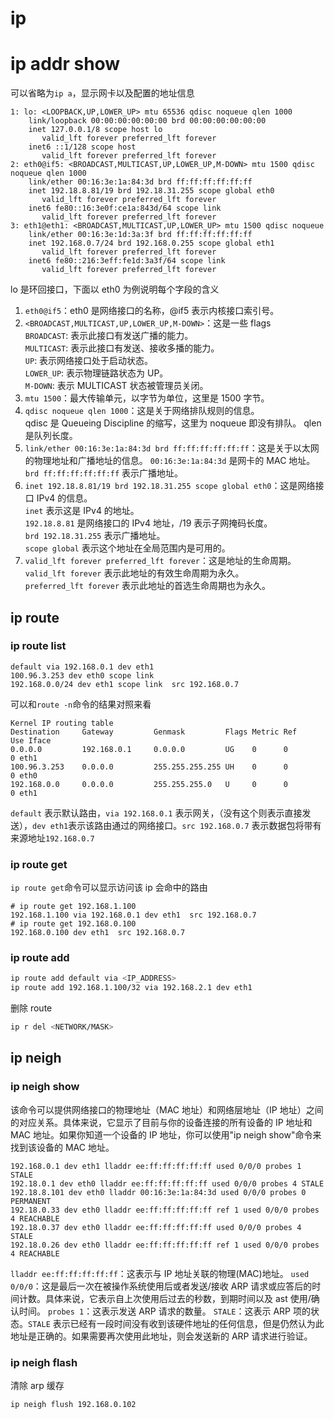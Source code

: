 # ip

# ip addr show

可以省略为`ip a`，显示网卡以及配置的地址信息

```text
1: lo: <LOOPBACK,UP,LOWER_UP> mtu 65536 qdisc noqueue qlen 1000
    link/loopback 00:00:00:00:00:00 brd 00:00:00:00:00:00
    inet 127.0.0.1/8 scope host lo
       valid_lft forever preferred_lft forever
    inet6 ::1/128 scope host
       valid_lft forever preferred_lft forever
2: eth0@if5: <BROADCAST,MULTICAST,UP,LOWER_UP,M-DOWN> mtu 1500 qdisc noqueue qlen 1000
    link/ether 00:16:3e:1a:84:3d brd ff:ff:ff:ff:ff:ff
    inet 192.18.8.81/19 brd 192.18.31.255 scope global eth0
       valid_lft forever preferred_lft forever
    inet6 fe80::16:3e0f:ce1a:843d/64 scope link
       valid_lft forever preferred_lft forever
3: eth1@eth1: <BROADCAST,MULTICAST,UP,LOWER_UP> mtu 1500 qdisc noqueue
    link/ether 00:16:3e:1d:3a:3f brd ff:ff:ff:ff:ff:ff
    inet 192.168.0.7/24 brd 192.168.0.255 scope global eth1
       valid_lft forever preferred_lft forever
    inet6 fe80::216:3eff:fe1d:3a3f/64 scope link
       valid_lft forever preferred_lft forever
```

lo 是环回接口，下面以 eth0 为例说明每个字段的含义

1. `eth0@if5`：eth0 是网络接口的名称，@if5 表示内核接口索引号。
2. `<BROADCAST,MULTICAST,UP,LOWER_UP,M-DOWN>`：这是一些 flags  
   `BROADCAST`: 表示此接口有发送广播的能力。  
   `MULTICAST`: 表示此接口有发送、接收多播的能力。  
   `UP`: 表示网络接口处于启动状态。  
   `LOWER_UP`: 表示物理链路状态为 UP。  
   `M-DOWN`: 表示 MULTICAST 状态被管理员关闭。
3. `mtu 1500`：最大传输单元，以字节为单位，这里是 1500 字节。
4. `qdisc noqueue qlen 1000`：这是关于网络排队规则的信息。  
   qdisc 是 Queueing Discipline 的缩写，这里为 noqueue 即没有排队。 qlen 是队列长度。
5. `link/ether 00:16:3e:1a:84:3d brd ff:ff:ff:ff:ff:ff`：这是关于以太网的物理地址和广播地址的信息。
   `00:16:3e:1a:84:3d` 是网卡的 MAC 地址。  
   `brd ff:ff:ff:ff:ff:ff` 表示广播地址。
6. `inet 192.18.8.81/19 brd 192.18.31.255 scope global eth0`：这是网络接口 IPv4 的信息。  
   `inet` 表示这是 IPv4 的地址。  
   `192.18.8.81` 是网络接口的 IPv4 地址，/19 表示子网掩码长度。  
   `brd 192.18.31.255` 表示广播地址。  
   `scope global` 表示这个地址在全局范围内是可用的。
7. `valid_lft forever preferred_lft forever`：这是地址的生命周期。  
   `valid_lft forever` 表示此地址的有效生命周期为永久。  
   `preferred_lft forever` 表示此地址的首选生命周期也为永久。

## ip route

### ip route list

```text
default via 192.168.0.1 dev eth1
100.96.3.253 dev eth0 scope link
192.168.0.0/24 dev eth1 scope link  src 192.168.0.7
```

可以和`route -n`命令的结果对照来看

```text
Kernel IP routing table
Destination     Gateway         Genmask         Flags Metric Ref    Use Iface
0.0.0.0         192.168.0.1     0.0.0.0         UG    0      0        0 eth1
100.96.3.253    0.0.0.0         255.255.255.255 UH    0      0        0 eth0
192.168.0.0     0.0.0.0         255.255.255.0   U     0      0        0 eth1
```

`default` 表示默认路由，`via 192.168.0.1` 表示网关，（没有这个则表示直接发送），`dev eth1`表示该路由通过的网络接口。`src 192.168.0.7` 表示数据包将带有来源地址`192.168.0.7`

### ip route get

`ip route get`命令可以显示访问该 ip 会命中的路由

```text
# ip route get 192.168.1.100
192.168.1.100 via 192.168.0.1 dev eth1  src 192.168.0.7
# ip route get 192.168.0.100
192.168.0.100 dev eth1  src 192.168.0.7
```

### ip route add

```bash
ip route add default via <IP_ADDRESS>
ip route add 192.168.1.100/32 via 192.168.2.1 dev eth1
```

删除 route

```bash
ip r del <NETWORK/MASK>
```

## ip neigh

### ip neigh show

该命令可以提供网络接口的物理地址（MAC 地址）和网络层地址（IP 地址）之间的对应关系。具体来说，它显示了目前与你的设备连接的所有设备的 IP 地址和 MAC 地址。如果你知道一个设备的 IP 地址，你可以使用"ip neigh show"命令来找到该设备的 MAC 地址。

```text
192.168.0.1 dev eth1 lladdr ee:ff:ff:ff:ff:ff used 0/0/0 probes 1 STALE
192.18.0.1 dev eth0 lladdr ee:ff:ff:ff:ff:ff used 0/0/0 probes 4 STALE
192.18.8.101 dev eth0 lladdr 00:16:3e:1a:84:3d used 0/0/0 probes 0 PERMANENT
192.18.0.33 dev eth0 lladdr ee:ff:ff:ff:ff:ff ref 1 used 0/0/0 probes 4 REACHABLE
192.18.0.37 dev eth0 lladdr ee:ff:ff:ff:ff:ff used 0/0/0 probes 4 STALE
192.18.0.26 dev eth0 lladdr ee:ff:ff:ff:ff:ff ref 1 used 0/0/0 probes 4 REACHABLE
```

`lladdr ee:ff:ff:ff:ff:ff`：这表示与 IP 地址关联的物理(MAC)地址。
`used 0/0/0`：这是最后一次在被操作系统使用后或者发送/接收 ARP 请求或应答后的时间计数。具体来说，它表示自上次使用后过去的秒数，到期时间以及 ast 使用/确认时间。
`probes 1`：这表示发送 ARP 请求的数量。
`STALE`：这表示 ARP 项的状态。`STALE` 表示已经有一段时间没有收到该硬件地址的任何信息，但是仍然认为此地址是正确的。如果需要再次使用此地址，则会发送新的 ARP 请求进行验证。

### ip neigh flash

清除 arp 缓存

```bash
ip neigh flush 192.168.0.102
```

